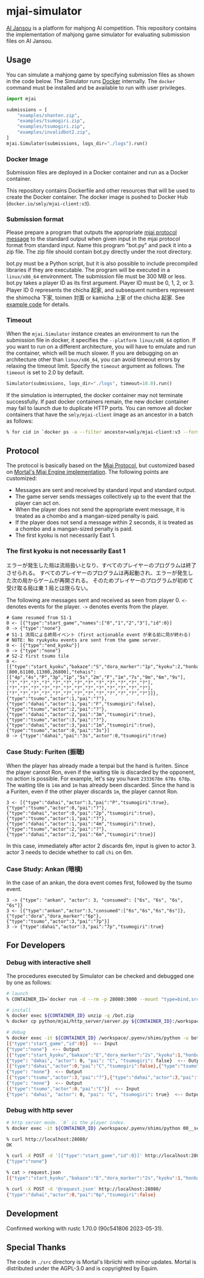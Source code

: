 # mjai-simulator

[AI Jansou](https://mjai.app) is a platform for mahjong AI competition.
This repository contains the implementation of mahjong game simulator for evaluating submission files on AI Jansou.

## Usage

You can simulate a mahjong game by specifying submission files as shown in the code below.
The Simulator runs [Docker](https://www.docker.com/) internally. The `docker` command must be installed and be available to run with user privileges.

```py
import mjai

submissions = [
    "examples/shanten.zip",
    "examples/tsumogiri.zip",
    "examples/tsumogiri.zip",
    "examples/invalidbot2.zip",
]
mjai.Simulator(submissions, logs_dir="./logs").run()
```

### Docker Image

Submission files are deployed in a Docker container and run as a Docker container.

This repository contains Dockerfile and other resources that will be used to create the Docker container.
The docker image is pushed to Docker Hub (`docker.io/smly/mjai-client:v3`).

### Submission format

Please prepare a program that outputs the appropriate [mjai protocol message](https://gimite.net/pukiwiki/index.php?Mjai%20%E9%BA%BB%E9%9B%80AI%E5%AF%BE%E6%88%A6%E3%82%B5%E3%83%BC%E3%83%90) to the standard output when given input in the mjai protocol format from standard input. Name this program "bot.py" and pack it into a zip file. The zip file should contain bot.py directly under the root directory.

bot.py must be a Python script, but it is also possible to include precompiled libraries if they are executable. The program will be executed in a `linux/x86_64` environment. The submission file must be 300 MB or less.
bot.py takes a player ID as its first argument. Player ID must be 0, 1, 2, or 3. Player ID 0 represents the chicha 起家, and subsequent numbers represent the shimocha 下家, toimen 対面 or kamicha 上家 of the chicha 起家. See [example code](https://github.com/smly/mjai.app/blob/main/examples/tsumogiri/bot.py) for details.

### Timeout

When the `mjai.Simulator` instance creates an environment to run the submission file in docker, it specifies the `--platform linux/x86_64` option. If you want to run on a different architecture, you will have to emulate and run the container, which will be much slower. If you are debugging on an architecture other than `linux/x86_64`, you can avoid timeout errors by relaxing the timeout limit. Specify the `timeout` argument as follows. The `timeout` is set to 2.0 by default.

```py
Simulator(submissions, logs_dir="./logs", timeout=10.0).run()
```

If the simulation is interrupted, the docker container may not terminate successfully. If past docker containers remain, the new docker container may fail to launch due to duplicate HTTP ports. You can remove all docker containers that have the `smly/mjai-client` image as an ancestor in a batch as follows:

```sh
% for cid in `docker ps -a --filter ancestor=smly/mjai-client:v3 --format "{{.ID}}"`; do docker rm -f $cid; done
```

## Protocol

The protocol is basically based on the [Mjai Protocol](https://gimite.net/pukiwiki/index.php?Mjai%20%E9%BA%BB%E9%9B%80AI%E5%AF%BE%E6%88%A6%E3%82%B5%E3%83%BC%E3%83%90), but customized based on [Mortal's Mjai Engine implementation](https://github.com/Equim-chan/Mortal/blob/main/libriichi/src/mjai/event.rs). The following points are customized:

- Messages are sent and received by standard input and standard output.
- The game server sends messages collectively up to the event that the player can act on.
- When the player does not send the appropriate event message, it is treated as a chombo and a mangan-sized penalty is paid.
- If the player does not send a message within 2 seconds, it is treated as a chombo and a mangan-sized penalty is paid.
- The first kyoku is not necessarily East 1.

### The first kyoku is not necessarily East 1

エラーが発生した局は流局扱いとなり、すべてのプレイヤーのプログラムは終了させられる。
すべてのプレイヤーのプログラムは再起動され、エラーが発生した次の局からゲームが再開される。
そのためプレイヤーのプログラムが初めて受け取る局は東 1 局とは限らない。

The following are messages sent and received as seen from player 0.
`<-` denotes events for the player.
`->` denotes events from the player.

```
# Game resumed from S1-1
0 <- [{"type":"start_game","names":["0","1","2","3"],"id":0}]
0 -> {"type":"none"}
# S1-1 流局による終局イベント (first actionable event が来る前に局が終わる)
# NOTE: No ryukyoku events are sent from the game server.
0 <- [{"type":"end_kyoku"}]
0 -> {"type":"none"}
# S2-2 first tsumo tile
0 <- [{"type":"start_kyoku","bakaze":"S","dora_marker":"1p","kyoku":2,"honba":2,"kyotaku":0,"oya":1,"scores":[800,61100,11300,26800],"tehais":[["4p","4s","P","3p","1p","5s","2m","F","1m","7s","9m","6m","9s"],["?","?","?","?","?","?","?","?","?","?","?","?","?"],["?","?","?","?","?","?","?","?","?","?","?","?","?"],["?","?","?","?","?","?","?","?","?","?","?","?","?"]]},{"type":"tsumo","actor":1,"pai":"?"},{"type":"dahai","actor":1,"pai":"F","tsumogiri":false},{"type":"tsumo","actor":2,"pai":"?"},{"type":"dahai","actor":2,"pai":"3m","tsumogiri":true},{"type":"tsumo","actor":3,"pai":"?"},{"type":"dahai","actor":3,"pai":"1m","tsumogiri":true},{"type":"tsumo","actor":0,"pai":"3s"}]
0 -> {"type":"dahai","pai":"3s","actor":0,"tsumogiri":true}
```

### Case Study: Furiten (振聴)

When the player has already made a tenpai but the hand is furiten. Since the player cannot Ron, even if the waiting tile is discarded by the opponent, no action is possible.
For example, let's say you have `2333678m 678s 678p`. The waiting tile is `14m` and `1m` has already been discarded.
Since the hand is a Furiten, even if the other player discards `1m`, the player cannot Ron.

```
3 <- [{"type":"dahai","actor":3,"pai":"P","tsumogiri":true},{"type":"tsumo","actor":0,"pai":"?"},{"type":"dahai","actor":0,"pai":"2p","tsumogiri":true},{"type":"tsumo","actor":1,"pai":"?"},{"type":"dahai","actor":1,"pai":"4m","tsumogiri":true},{"type":"tsumo","actor":2,"pai":"?"},{"type":"dahai","actor":2,"pai":"6m","tsumogiri":true}]
```

In this case, immediately after actor 2 discards 6m, input is given to actor 3. actor 3 needs to decide whether to call `chi` on 6m.

### Case Study: Ankan (暗槓)

In the case of an ankan, the dora event comes first, followed by the tsumo event.

```
3 -> {"type": "ankan", "actor": 3, "consumed": ["6s", "6s", "6s", "6s"]}
3 <- [{"type":"ankan","actor":3,"consumed":["6s","6s","6s","6s"]},{"type":"dora","dora_marker":"6p"},{"type":"tsumo","actor":3,"pai":"7p"}]
3 -> {"type":dahai","actor":3,"pai":"7p","tsumogiri":true}
```

## For Developers

### Debug with interactive shell

The procedures executed by Simulator can be checked and debugged one by one as follows:

```bash
# launch
% CONTAINER_ID=`docker run -d --rm -p 28080:3000 --mount "type=bind,src=/Users/smly/gitws/mjai.app/examples/weakml.zip,dst=/bot.zip,readonly" smly/mjai-client:v3 sleep infinity`

# install
% docker exec ${CONTAINER_ID} unzip -q /bot.zip
% docker cp python/mjai/http_server/server.py ${CONTAINER_ID}:/workspace/00__server__.py

# debug
% docker exec -it ${CONTAINER_ID} /workspace/.pyenv/shims/python -u bot.py 0
[{"type":"start_game","id":0}]  <-- Input
{"type":"none"}  <-- Output
[{"type":"start_kyoku","bakaze":"E","dora_marker":"2s","kyoku":1,"honba":0,"kyotaku":0,"oya":0,"scores":[25000,25000,25000,25000],"tehais":[["E","6p","9m","8m","C","2s","7m","S","6m","1m","S","3s","8m"],["?","?","?","?","?","?","?","?","?","?","?","?","?"],["?","?","?","?","?","?","?","?","?","?","?","?","?"],["?","?","?","?","?","?","?","?","?","?","?","?","?"]]},{"type":"tsumo","actor":0,"pai":"1m"}]  <-- Input
{"type": "dahai", "actor": 0, "pai": "C", "tsumogiri": false}  <-- Output
[{"type":"dahai","actor":0,"pai":"C","tsumogiri":false},{"type":"tsumo","actor":1,"pai":"?"},{"type":"dahai","actor":1,"pai":"3m","tsumogiri":false},{"type":"tsumo","actor":2,"pai":"?"},{"type":"dahai","actor":2,"pai":"1m","tsumogiri":false}]  <-- Input
{"type": "none"}  <-- Output
[{"type":"tsumo","actor":3,"pai":"?"},{"type":"dahai","actor":3,"pai":"1m","tsumogiri":false}]  <-- Input
{"type": "none"}  <-- Output
[{"type":"tsumo","actor":0,"pai":"C"}]  <-- Input
{"type": "dahai", "actor": 0, "pai": "C", "tsumogiri": true}  <-- Output
```

### Debug with http sever

```bash
# http server mode. `0` is the player index.
% docker exec -it ${CONTAINER_ID} /workspace/.pyenv/shims/python 00__server__.py 0
```

```bash
% curl http://localhost:28080/
OK

% curl -X POST -d '[{"type":"start_game","id":0}]' http://localhost:28080/
{"type":"none"}

% cat > request.json
[{"type":"start_kyoku","bakaze":"E","dora_marker":"2s","kyoku":1,"honba":0,"kyotaku":0,"oya":0,"scores":[25000,25000,25000,25000],"tehais":[["E","6p","9m","8m","C","2s","7m","S","6m","1m","S","3s","8m"],["?","?","?","?","?","?","?","?","?","?","?","?","?"],["?","?","?","?","?","?","?","?","?","?","?","?","?"],["?","?","?","?","?","?","?","?","?","?","?","?","?"]]},{"type":"tsumo","actor":0,"pai":"1m"}]

% curl -X POST -d '@request.json' http://localhost:28080/
{"type":"dahai","actor":0,"pai":"6p","tsumogiri":false}
```

## Development

Confirmed working with rustc 1.70.0 (90c541806 2023-05-31).

## Special Thanks

The code in `./src` directory is Mortal's libriichi with minor updates. Mortal is distributed under the AGPL-3.0 and is copyrighted by Equim.
